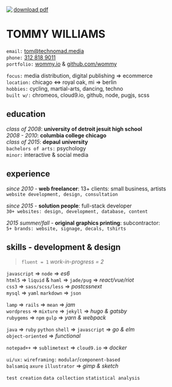 
<img src='https://i.imgur.com/6GLw25um.jpg' align='left'>
<a href='//github.com/wommy/resume/raw/master/resume-2017_03_23.pdf' download>download pdf</a>

# TOMMY WILLIAMS

`email:` <a href='mailto:tom@technomad.media?subject="from resume"' rel='nofollow'>tom@technomad.media</a>  
`phone:` <a href="tel:+13128189011" rel='nofollow'>312 818 9011</a>  
`portfolio:` <a href='//wommy.io'>wommy.io</a> & <a href='//github.com/wommy'>github.com/wommy</a>

`focus:` media distribution, digital publishing => ecommerce  
`location:` chicago <=> royal oak, mi => berlin  
`hobbies:` cycling, martial-arts, dancing, techno  
`built w/:` chromeos, cloud9.io, github, node, pugjs, scss

## education  
*class of 2008*: **university of detroit jesuit high school**  
*2008 - 2010*: **columbia college chicago**  
*class of 2015*: **depaul university**  
`bachelors of arts:` psychology  
`minor:` interactive & social media

## experience
*since 2010* - **web freelancer**: 13+ clients: small business, artists  
`website development, design, consultation`

*since 2015* - **solution people**: full-stack developer  
`30+ websites: design, development, database, content`

*2015 summer/fall* - **original graphics printing**: subcontractor:  
`5+ brands: website, signage, decals, tshirts`

## skills - development & design
> `fluent = 1`  *work-in-progress = 2*


`javascript` => `node` => *es6*  
`html5` => `liquid` & `haml` => `jade/pug` => *react/vue/riot*  
`css3` => `sass/scss/less` => *postcssnext*  
`mysql` => `yaml` `markdown` => `json`

`lamp` => `rails` => `mean` => *jam*  
`wordpress` => `mixture` => `jekyll` => *hugo & gatsby*  
`rubygems` => `npm` `gulp` => *yarn & webpack*

`java` => `ruby` `python` `shell` => `javascript` => *go & elm*  
`object-oriented` => *functional*

`notepad++` => `sublimetext` => `cloud9.io` => *docker*

`ui/ux:` `wireframing:` `modular`/`component-based`  
`balsamiq` `axure` `illustrator` => *gimp & sketch*

`test creation` `data collection` `statistical analysis`
